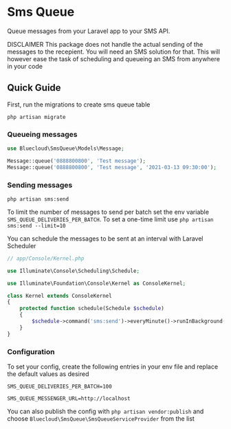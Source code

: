 # Sms Queue

Queue messages from your Laravel app to your SMS API. 

DISCLAIMER This package does not handle the actual sending of the messages to the recepient. You will need an SMS solution for that. This will however ease the task of scheduling and queueing an SMS from anywhere in your code

## Quick Guide

First, run the migrations to create sms queue table
```terminal
php artisan migrate
```

### Queueing messages

```php
use Bluecloud\SmsQueue\Models\Message;

Message::queue('0888800800', 'Test message');
Message::queue('0888800800', 'Test message', '2021-03-13 09:30:00');
```

### Sending messages

```terminal
php artisan sms:send
```

To limit the number of messages to send per batch set the env variable `SMS_QUEUE_DELIVERIES_PER_BATCH`. To set a
one-time limit use `php artisan sms:send --limit=10`

You can schedule the messages to be sent at an interval with Laravel Scheduler

```php
// app/Console/Kernel.php

use Illuminate\Console\Scheduling\Schedule;

use Illuminate\Foundation\Console\Kernel as ConsoleKernel;

class Kernel extends ConsoleKernel
{
    protected function schedule(Schedule $schedule)
    {
        $schedule->command('sms:send')->everyMinute()->runInBackground();
    }
}

```

### Configuration
To set your config, create the following entries in your env file and replace the default values as desired
```
SMS_QUEUE_DELIVERIES_PER_BATCH=100

SMS_QUEUE_MESSENGER_URL=http://localhost
```
You can also publish the config with `php artisan vendor:publish` and choose `Bluecloud\SmsQueue\SmsQueueServiceProvider` from the list
